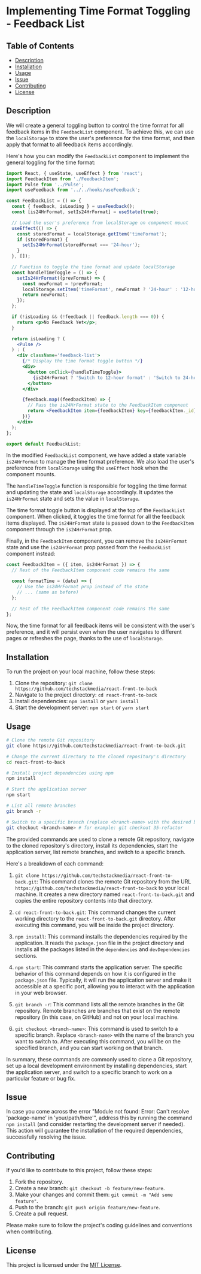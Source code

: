 # Implementing Time Format Toggling - Feedback List

## Table of Contents

- [Description](#description)
- [Installation](#installation)
- [Usage](#usage)
- [Issue](#issue)
- [Contributing](#contributing)
- [License](#license)

## Description

We will create a general toggling button to control the time format for all feedback items in the `FeedbackList` component. To achieve this, we can use the `localStorage` to store the user's preference for the time format, and then apply that format to all feedback items accordingly.

Here's how you can modify the `FeedbackList` component to implement the general toggling for the time format:

```jsx
import React, { useState, useEffect } from 'react';
import FeedbackItem from './FeedbackItem';
import Pulse from '../Pulse';
import useFeedback from '../../hooks/useFeedback';

const FeedbackList = () => {
  const { feedback, isLoading } = useFeedback();
  const [is24HrFormat, setIs24HrFormat] = useState(true);

  // Load the user's preference from localStorage on component mount
  useEffect(() => {
    const storedFormat = localStorage.getItem('timeFormat');
    if (storedFormat) {
      setIs24HrFormat(storedFormat === '24-hour');
    }
  }, []);

  // Function to toggle the time format and update localStorage
  const handleTimeToggle = () => {
    setIs24HrFormat((prevFormat) => {
      const newFormat = !prevFormat;
      localStorage.setItem('timeFormat', newFormat ? '24-hour' : '12-hour');
      return newFormat;
    });
  };

  if (!isLoading && (!feedback || feedback.length === 0)) {
    return <p>No Feedback Yet</p>;
  }

  return isLoading ? (
    <Pulse />
  ) : (
    <div className='feedback-list'>
      {/* Display the time format toggle button */}
      <div>
        <button onClick={handleTimeToggle}>
          {is24HrFormat ? 'Switch to 12-hour format' : 'Switch to 24-hour format'}
        </button>
      </div>

      {feedback.map((feedbackItem) => {
        // Pass the is24HrFormat state to the FeedbackItem component
        return <FeedbackItem item={feedbackItem} key={feedbackItem._id} is24HrFormat={is24HrFormat} />;
      })}
    </div>
  );
};

export default FeedbackList;
```

In the modified `FeedbackList` component, we have added a state variable `is24HrFormat` to manage the time format preference. We also load the user's preference from `localStorage` using the `useEffect` hook when the component mounts.

The `handleTimeToggle` function is responsible for toggling the time format and updating the state and `localStorage` accordingly. It updates the `is24HrFormat` state and sets the value in `localStorage`.

The time format toggle button is displayed at the top of the `FeedbackList` component. When clicked, it toggles the time format for all the feedback items displayed. The `is24HrFormat` state is passed down to the `FeedbackItem` component through the `is24HrFormat` prop.

Finally, in the `FeedbackItem` component, you can remove the `is24HrFormat` state and use the `is24HrFormat` prop passed from the `FeedbackList` component instead:

```jsx
const FeedbackItem = ({ item, is24HrFormat }) => {
  // Rest of the FeedbackItem component code remains the same

  const formatTime = (date) => {
    // Use the is24HrFormat prop instead of the state
    // ... (same as before)
  };

  // Rest of the FeedbackItem component code remains the same
};
```

Now, the time format for all feedback items will be consistent with the user's preference, and it will persist even when the user navigates to different pages or refreshes the page, thanks to the use of `localStorage`.

## Installation

To run the project on your local machine, follow these steps:

1. Clone the repository: `git clone https://github.com/techstackmedia/react-front-to-back`
2. Navigate to the project directory: `cd react-front-to-back`
3. Install dependencies: `npm install` or `yarn install`
4. Start the development server: `npm start` or `yarn start`

## Usage

```bash
# Clone the remote Git repository
git clone https://github.com/techstackmedia/react-front-to-back.git

# Change the current directory to the cloned repository's directory
cd react-front-to-back

# Install project dependencies using npm
npm install

# Start the application server
npm start

# List all remote branches
git branch -r

# Switch to a specific branch (replace <branch-name> with the desired branch name)
git checkout <branch-name> # for example: git checkout 35-refactor
```

The provided commands are used to clone a remote Git repository, navigate to the cloned repository's directory, install its dependencies, start the application server, list remote branches, and switch to a specific branch.

Here's a breakdown of each command:

1. `git clone https://github.com/techstackmedia/react-front-to-back.git`: This command clones the remote Git repository from the URL `https://github.com/techstackmedia/react-front-to-back` to your local machine. It creates a new directory named `react-front-to-back.git` and copies the entire repository contents into that directory.

2. `cd react-front-to-back.git`: This command changes the current working directory to the `react-front-to-back.git` directory. After executing this command, you will be inside the project directory.

3. `npm install`: This command installs the dependencies required by the application. It reads the `package.json` file in the project directory and installs all the packages listed in the `dependencies` and `devDependencies` sections.

4. `npm start`: This command starts the application server. The specific behavior of this command depends on how it is configured in the `package.json` file. Typically, it will run the application server and make it accessible at a specific port, allowing you to interact with the application in your web browser.

5. `git branch -r`: This command lists all the remote branches in the Git repository. Remote branches are branches that exist on the remote repository (in this case, on GitHub) and not on your local machine.

6. `git checkout <branch-name>`: This command is used to switch to a specific branch. Replace `<branch-name>` with the name of the branch you want to switch to. After executing this command, you will be on the specified branch, and you can start working on that branch.

In summary, these commands are commonly used to clone a Git repository, set up a local development environment by installing dependencies, start the application server, and switch to a specific branch to work on a particular feature or bug fix.

## Issue

In case you come across the error "Module not found: Error: Can't resolve 'package-name' in 'your/path/here'", address this by running the command `npm install` (and consider restarting the development server if needed). This action will guarantee the installation of the required dependencies, successfully resolving the issue.

## Contributing

If you'd like to contribute to this project, follow these steps:

1. Fork the repository.
2. Create a new branch: `git checkout -b feature/new-feature`.
3. Make your changes and commit them: `git commit -m "Add some feature"`.
4. Push to the branch: `git push origin feature/new-feature`.
5. Create a pull request.

Please make sure to follow the project's coding guidelines and conventions when contributing.

## License

This project is licensed under the [MIT License](https://opensource.org/licenses/MIT).
